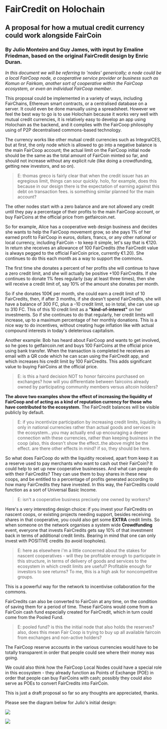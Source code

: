 # FairCredit on Holochain

## A proposal for how a mutual credit currency could work alongside FairCoin

### By Julio Monteiro and Guy James, with input by Emaline Friedman, based on the original FairCredit design by Enric Duran.

*In this document we will be referring to 'nodes' generically; a node could be a local FairCoop node, a cooperative service provider or business such as Komun or Fairkom, another sort of cooperative within the FairCoop ecosystem, or even an individual FairCoop member*.

This proposal could be implemented in a variety of ways, including FairChains, Ethereum smart contracts, or a centralised database on a server. It could even be done manually using a spreadsheet. However we feel the best way to go is to use Holochain because it works very well with mutual credit currencies, it is relatively easy to develop an app using Holochain as the backend, and it complies with the FairCoop philosophy using of P2P decentralised commons-based technology.

The currency works like other mutual credit currencies such as IntegralCES, but at first, the only node which is allowed to go into a negative balance is the main FairCoop account; the actual limit on the FairCoop initial node should be the same as the total amount of FairCoin minted so far, and should not increase without any explicit rule (like doing a crowdfunding, getting new investors, 
and so on).

> E: thomas greco is fairly clear that when the credit issuer has an egregious limit, things can sour quickly. holo, for example, does this because in our design there is the expectation of earning against this debt on transaction fees. is something similar planned for the main account? 

The other nodes start with a zero balance and are not allowed any credit until they pay a percentage of their profits to the main FairCoop account, or buy FairCoins at the official price from getfaircoin.net.

So for example, Alice has a cooperative web design business and decides she wants to help the FairCoop movement grow, so she pays 1% of her earned profit to FairCoop in euros, dollars, francs, or any other national or local currency, including FairCoin - to keep it simple, let's say that is €120. In return she receives an allowance of 100 FairCredits (the FairCredit value is always pegged to the official FairCoin price, currently €1.20). She continues to do this each month as a way to support the commons.

The first time she donates a percent of her profits she will continue to have a zero credit limit, and she will actually be positive +100 FairCredits.  If she continues to donate 1% fees regularly (say at least three times), then she will receive a credit limit of, say 10% of the amount she donates per month. 

So if she donates 100€ per month, she could earn a credit limit of 10 FairCredits, then, if after 3 months, if she doesn't spend FairCredits, she will have a balance of 300 FC, plus a -10 credit limit, so in total, she can use up to 310 FC. This of this 10 credit limit as a **"kind-of-interest"** on her investments. So if she continues to do that regularly, her credit limits will increase, up to a maximum percentage of her monthly donations. This is a nice way to do incentives, without creating huge inflation like with actual compound interests in today's deleterious capitalism.

Another example: Bob has heard about FairCoop and wants to get involved, so he goes to getfaircoin.net and buys 100 FairCoins at the official price using bank transfer. When the transaction is completed he receives an email with a QR code which he can scan using the FairCredit app, and which increases his credit limit by 100 FairCredits. This adds significant value to buying FairCoins at the official price.

> E: is this a hard decision NOT to honor faircoins purchased on exchanges? how will you differentiate between faircoins already owned by participating community members versus altcoin holders?

**The above two examples show the effect of increasing the liquidity of FairCoop and of acting as a kind of reputation currency for those who have contributed to the ecosystem.** The FairCredit balances will be visible publicly by default.

> E: if you incentivize participation by increasing credit limits, liquidity is only in national currencies rather than actual goods and services in the ecosystem...you may actually end up encouraging a deeper connection with these currencies, rather than keeping business in the coop (also, this doesn't show the effect..the above might be the effect. are there other effects in mind? if so, they should be here.

So what does FairCoop do with the liquidity received, apart from keep it as a reserve used to pay merchants who want to cash out their FairCoin? It could help to set up new cooperative businesses. And what can people do with their FairCredits? They can use them to buy shares in these new coops, and be entitled to a percentage of profits generated according to how many FairCredits they have invested. In this way, the FairCredits could function as a sort of Universal Basic Income.

> E: isn't a cooperative business precisely one owned by workers?

Here's a very interesting design choice: if you invest your FairCredits on nascent coops, or existing projects needing support, besides receiving shares in that cooperative, you could also get some **EXTRA** credit limits. So when someone on the network organises a system wide **Crowdfunding**
event, everyone that invests FairCredits gets say 10% of that investment back in terms of additional credit limits. Bearing in mind that one can only invest with POSITIVE credits (to avoid loopholes).

> E: here as elsewhere i'm a little concerned about the stakes for nascent cooperatives - will they be profitable enough to participate in this structure, in terms of delivery of goods and services to the ecosystem in which credit limits are useful? Profitable enough for investors to see returns? To me, this is a high ask for noncompetitve groups.

This is a powerful way for the network to incentivise collaboration for the commons.

FairCredits can also be converted to FairCoin at any time, on the condition of saving them for a period of time. These FairCoins would come from a FairCoin cash fund especially created for FairCredit, which in turn could come from the Pooled Fund.

> E: pooled fund? is this the initial node that also holds the reserves? also, does this mean Fair Coop is trying to buy up all available faircoin from exchanges and non-active holders?

The FairCoop reserve accounts in the various currencies would have to be totally transparent in order that people could see where their money was going.

We could also think how the FairCoop Local Nodes could have a special role in this ecosystem - they already function as Points of Exchange (POE) in order that people can buy FairCoins with cash; possibly they could also serve as POEs to convert FairCredits into FairCoin.

This is just a draft proposal so far so any thoughts are appreciated, thanks.

Please see the diagram below for Julio's initial design:

![](/home/eltopo/EncFS/DropBoxCrypt/FairCoop/FairMutualCredit/julio-faircredit-holochain.jpg)





![](https://i.imgur.com/M0ZDqz3.jpg)






